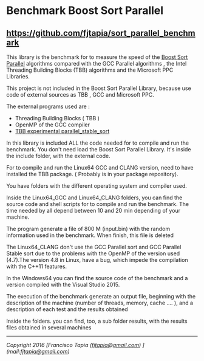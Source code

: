 <H1>Benchmark Boost Sort Parallel</H1>
<H2> <a href="https://github.com/fjtapia/sort_parallel_benchmark">https://github.com/fjtapia/sort_parallel_benchmark</a> </H2>


This library is the benchmark for to measure the speed of the [Boost Sort Parallel](https://github.com/fjtapia/sort_parallel)	 algorithms compared with the GCC Parallel algorithms , the Intel Threading Building Blocks (TBB)  algorithms and the Microsoft PPC  Libraries.

This project is not included in the Boost Sort Parallel Library, because use code  of external sources as TBB , GCC and Microsoft PPC.

The external programs used are :

* Threading Building Blocks ( TBB )
* OpenMP of the GCC compiler
* [TBB experimental parallel_stable_sort](https://software.intel.com/sites/default/files/managed/48/9b/parallel_stable_sort.zip)

In this library is included ALL the code needed for to compile and run the benchmark. You don't need load the Boost Sort Parallel Library. It's inside the include folder, with the external code.

For to compile and run the Linux64 GCC and CLANG version, need to have installed the TBB package. ( Probably is in your package repository).

You have folders with the different operating system and compiler used.

Inside the Linux64_GCC and Linux64_CLANG folders, you can find the source code and  shell scripts for to compile and run the benchmark. The time needed by all depend between 10 and 20 min depending of your machine. 

The program generate a file of 800 M (input.bin) with the random information used in the benchmark. When finish, this file is deleted

The Linux64_CLANG don't use the GCC Parallel sort and GCC Parallel Stable sort  due to the problems with the OpenMP of the version used (4.7).The version 4.8 in Linux, have a bug, which impede the compilation with the C++11 features.

In the Windows64 you can find the source code of the benchmark and a version compiled with the Visual Studio 2015.

The execution of the benchmark generate an output file, beginning with the description of the machine (number of threads, memory, cache .... ), and a description of each test and the results obtained

Inside the folders. you can find, too, a sub folder results, with the results files obtained in several machines

***
*Copyright 2016  [Francisco Tapia (fjtapia@gmail.com) ] (mail:fjtapia@gmail.com)*
